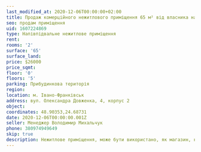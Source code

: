 ```yaml
---
last_modified_at: 2020-12-06T00:00:00+02:00
title: Продаж комерційного нежитлового приміщення 65 м² від власника на Довженка
seo: продам приміщення
uid: 1607224869
type: Напівпідвальне нежитлове приміщення
rent:
rooms: '2'
surface: '65'
surface_land:
price: $26000
price_sqmt:
floor: '0'
floors: '5'
parking: Прибудинкова територія
region:
location: м. Івано-Франківськ
address: вул. Олександра Довженка, 4, корпус 2
object:
coordinates: 48.90353,24.68731
date: 2020-12-06T00:00:00.001Z
seller: Менеджер Володимир Михальчук
phone: 380974949649
skip: true
description: Нежитлове приміщення, може бути використано, як магазин, кафе, склад або інших комерційних та не комерційних потреб
---
```

